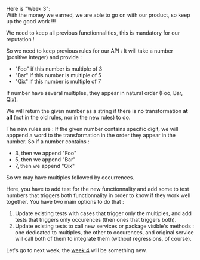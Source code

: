 Here is "Week 3":  
With the money we earned, we are able to go on with our product, so keep up the good work !!!

We need to keep all previous functionnalities, this is mandatory for our reputation !

So we need to keep previous rules for our API :
It will take a number (positive integer) and provide :
- "Foo" if this number is multiple of 3
- "Bar" if this number is multiple of 5
- "Qix" if this number is multiple of 7

If number have several multiples, they appear in natural order (Foo, Bar, Qix).

We will return the given number as a string if there is no transformation **at all** (not in the old rules, nor in the new rules) to do.

The new rules are :
If the given number contains specific digit, we will apppend a word to the transformation in the order they appear in the number.
So if a number contains :
- 3, then we append "Foo"
- 5, then we append "Bar"
- 7, then we append "Qix"

So we may have multiples followed by occurrences.

Here, you have to add test for the new functionnality and add some to test numbers that triggers both functionnality in order to know if they work well together.
You have two main options to do that :
1. Update existing tests with cases that trigger only the multiples, and add tests that triggers only occurences (then ones that triggers both).
2. Update existing tests to call new services or package visible's methods : one dedicated to multiples, the other to occurences, and original service will call both of them to integrate them (without regressions, of course).

Let's go to next week, the [week 4](week_4.md) will be something new.


